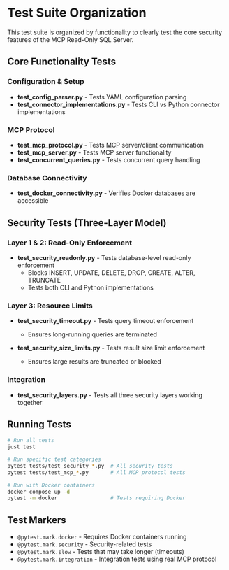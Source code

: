 # Test Suite Organization

This test suite is organized by functionality to clearly test the core security features of the MCP Read-Only SQL Server.

## Core Functionality Tests

### Configuration & Setup
- **test_config_parser.py** - Tests YAML configuration parsing
- **test_connector_implementations.py** - Tests CLI vs Python connector implementations

### MCP Protocol
- **test_mcp_protocol.py** - Tests MCP server/client communication
- **test_mcp_server.py** - Tests MCP server functionality
- **test_concurrent_queries.py** - Tests concurrent query handling

### Database Connectivity
- **test_docker_connectivity.py** - Verifies Docker databases are accessible

## Security Tests (Three-Layer Model)

### Layer 1 & 2: Read-Only Enforcement
- **test_security_readonly.py** - Tests database-level read-only enforcement
  - Blocks INSERT, UPDATE, DELETE, DROP, CREATE, ALTER, TRUNCATE
  - Tests both CLI and Python implementations

### Layer 3: Resource Limits
- **test_security_timeout.py** - Tests query timeout enforcement
  - Ensures long-running queries are terminated

- **test_security_size_limits.py** - Tests result size limit enforcement
  - Ensures large results are truncated or blocked

### Integration
- **test_security_layers.py** - Tests all three security layers working together

## Running Tests

```bash
# Run all tests
just test

# Run specific test categories
pytest tests/test_security_*.py  # All security tests
pytest tests/test_mcp_*.py       # All MCP protocol tests

# Run with Docker containers
docker compose up -d
pytest -m docker                 # Tests requiring Docker
```

## Test Markers

- `@pytest.mark.docker` - Requires Docker containers running
- `@pytest.mark.security` - Security-related tests
- `@pytest.mark.slow` - Tests that may take longer (timeouts)
- `@pytest.mark.integration` - Integration tests using real MCP protocol